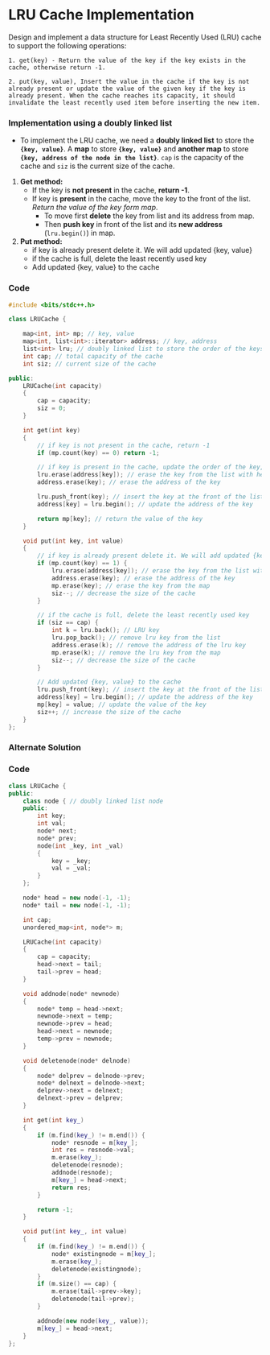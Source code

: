 # LRU Cache Implementation

Design and implement a data structure for Least Recently Used (LRU) cache to support the following operations:

```
1. get(key) - Return the value of the key if the key exists in the cache, otherwise return -1.

2. put(key, value), Insert the value in the cache if the key is not already present or update the value of the given key if the key is already present. When the cache reaches its capacity, it should invalidate the least recently used item before inserting the new item.
```

### Implementation using a doubly linked list

-   To implement the LRU cache, we need a **doubly linked list** to store the **`{key, value}`**. A **map** to store **`{key, value}`** and **another map** to store **`{key, address of the node in the list}`**. `cap` is the capacity of the cache and `siz` is the current size of the cache.

1. **Get method:**
    - If the key is **not present** in the cache, **return -1**.
    - If key is **present** in the cache, move the key to the front of the list. _Return the value of the key form map_.
        - To move first **delete** the key from list and its address from map.
        - Then **push key** in front of the list and its **new address** (`lru.begin()`) in map.
2. **Put method:**
    - if key is already present delete it. We will add updated {key, value}
    - if the cache is full, delete the least recently used key
    - Add updated {key, value} to the cache

### Code

```cpp
#include <bits/stdc++.h>

class LRUCache {

    map<int, int> mp; // key, value
    map<int, list<int>::iterator> address; // key, address
    list<int> lru; // doubly linked list to store the order of the keys
    int cap; // total capacity of the cache
    int siz; // current size of the cache

public:
    LRUCache(int capacity)
    {
        cap = capacity;
        siz = 0;
    }

    int get(int key)
    {
        // if key is not present in the cache, return -1
        if (mp.count(key) == 0) return -1;

        // if key is present in the cache, update the order of the key, because just now we've accessed it and now it became the most recent one
        lru.erase(address[key]); // erase the key from the list with help of it's address
        address.erase(key); // erase the address of the key

        lru.push_front(key); // insert the key at the front of the list (most recent)
        address[key] = lru.begin(); // update the address of the key

        return mp[key]; // return the value of the key
    }

    void put(int key, int value)
    {
        // if key is already present delete it. We will add updated {key, value}
        if (mp.count(key) == 1) {
            lru.erase(address[key]); // erase the key from the list with help of it's address
            address.erase(key); // erase the address of the key
            mp.erase(key); // erase the key from the map
            siz--; // decrease the size of the cache
        }

        // if the cache is full, delete the least recently used key
        if (siz == cap) {
            int k = lru.back(); // LRU key
            lru.pop_back(); // remove lru key from the list
            address.erase(k); // remove the address of the lru key
            mp.erase(k); // remove the lru key from the map
            siz--; // decrease the size of the cache
        }

        // Add updated {key, value} to the cache
        lru.push_front(key); // insert the key at the front of the list (most recent)
        address[key] = lru.begin(); // update the address of the key
        mp[key] = value; // update the value of the key
        siz++; // increase the size of the cache
    }
};
```

### Alternate Solution

### Code

```cpp
class LRUCache {
public:
    class node { // doubly linked list node
    public:
        int key;
        int val;
        node* next;
        node* prev;
        node(int _key, int _val)
        {
            key = _key;
            val = _val;
        }
    };

    node* head = new node(-1, -1);
    node* tail = new node(-1, -1);

    int cap;
    unordered_map<int, node*> m;

    LRUCache(int capacity)
    {
        cap = capacity;
        head->next = tail;
        tail->prev = head;
    }

    void addnode(node* newnode)
    {
        node* temp = head->next;
        newnode->next = temp;
        newnode->prev = head;
        head->next = newnode;
        temp->prev = newnode;
    }

    void deletenode(node* delnode)
    {
        node* delprev = delnode->prev;
        node* delnext = delnode->next;
        delprev->next = delnext;
        delnext->prev = delprev;
    }

    int get(int key_)
    {
        if (m.find(key_) != m.end()) {
            node* resnode = m[key_];
            int res = resnode->val;
            m.erase(key_);
            deletenode(resnode);
            addnode(resnode);
            m[key_] = head->next;
            return res;
        }

        return -1;
    }

    void put(int key_, int value)
    {
        if (m.find(key_) != m.end()) {
            node* existingnode = m[key_];
            m.erase(key_);
            deletenode(existingnode);
        }
        if (m.size() == cap) {
            m.erase(tail->prev->key);
            deletenode(tail->prev);
        }

        addnode(new node(key_, value));
        m[key_] = head->next;
    }
};
```
